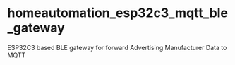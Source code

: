 # homeautomation_esp32c3_mqtt_ble_gateway
ESP32C3 based BLE gateway for forward Advertising Manufacturer Data to MQTT

